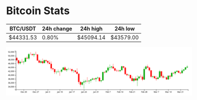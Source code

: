 # Bitcoin Stats

BTC/USDT|24h change|24h high|24h low|
|---|---|---|---|
|$44331.53|0.80%|$45094.14|$43579.00|

<img src="./chart.svg">
